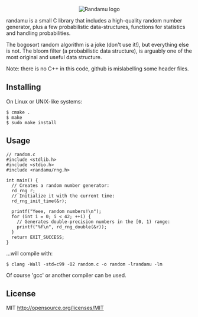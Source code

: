 <p align='center'>
  <img src='http://phdp.github.io/images/randamu.png' alt='Randamu logo'/>
</p>

randamu is a small C library that includes a high-quality random number
generator, plus a few probabilistic data-structures, functions for statistics
and handling probabilities.

The bogosort random algorithm is a joke (don't use it!), but everything else is
not. The bloom filter (a probabilistic data structure), is arguably one of the
most original and useful data structure.

Note: there is no C++ in this code, github is mislabelling some header files.

Installing
----------
On Linux or UNIX-like systems:

    $ cmake .
    $ make
    $ sudo make install

Usage
-----

    // random.c
    #include <stdlib.h>
    #include <stdio.h>
    #include <randamu/rng.h>

    int main() {
      // Creates a random number generator:
      rd_rng r;
      // Initialize it with the current time:
      rd_rng_init_time(&r);

      printf("Yeee, random numbers!\n");
      for (int i = 0; i < 42; ++i) {
        // Generates double-precision numbers in the [0, 1) range:
        printf("%f\n", rd_rng_double(&r));
      }
      return EXIT_SUCCESS;
    }

...will compile with:

    $ clang -Wall -std=c99 -O2 random.c -o random -lrandamu -lm

Of course 'gcc' or another compiler can be used.

License
-------
MIT <http://opensource.org/licenses/MIT>

